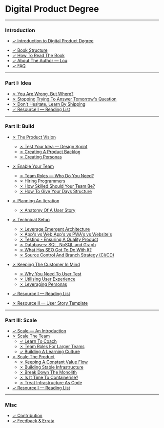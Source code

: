 
# Digital Product Degree

-----

### Introduction

* [ ✓ Introduction to Digital Product Degree ](README.md)
<!-- * [✓ Motivation](docs/1-intro/motivation.md) -->
* [✓ Book Structure](docs/1-intro/book_structure.md)
* [✓ How To Read The Book](docs/1-intro/how_to_read_this_book.md)
* [✓ About The Author — Lou ](docs/1-intro/about_the_author.md)
* [✓ FAQ](docs/1-intro/faq.md)

----

### Part I: Idea

  * [ ✗ You Are Wrong, But Where? ]()
  * [ ✗ Stopping Trying To Answer Tomorrow's Question ]()
  * [ ✗ Don't Hesitate, Learn By Shipping ]()
  * [ ✓ Resource I — Reading List](docs/2-idea/reading_list.md)

----

### Part II: Build

  * [ ✗ The Product Vision ]()
    * [ ✗ Test Your Idea — Design Sprint ]()
    * [ ✗ Creating A Product Backlog ]()
    * [ ✗ Creating Personas ]()

  * [ ✗ Enable Your Team ]()
    * [ ✗ Team Roles — Who Do You Need? ]()
    * [ ✗ Hiring Programmers ]()
    * [ ✗ How Skilled Should Your Team Be? ]()
    * [ ✗ How To Give Your Days Structure ]()

  * [ ✗ Planning An Iteration ]()
    * [ ✗ Anatomy Of A User Story ]()

  * [ ✗ Technical Setup ]()
    * [ ✗ Leverage Emergent Architecture ]()
    * [ ✗ App's vs Web App's vs PWA's vs Website's ]()
    * [ ✗ Testing - Ensuring A Quality Product ]()
    * [ ✗ Databases: SQL, NoSQL and Graph ]()
    * [ ✗ What Has SEO Got To Do With It? ]()
    * [ ✗ Source Control And Branch Strategy (CI/CD) ]()

  * [ ✗ Keeping The Customer In Mind ]()
    * [ ✗ Why You Need To User Test ]()
    * [ ✗ Utilising User Experience ]()
    * [ ✗ Leveraging Personas ]()

  * [ ✓ Resource I — Reading List](docs/3-build/reading_list.md)
  * [ ✗ Resource II — User Story Template]()

----

### Part III: Scale

  * [ ✓ Scale — An Introduction ](docs/5-scale/intro.md)
  * [ ✗ Scale The Team ]()
    * [ ✓ Learn To Coach ](docs/5-scale/coaching.md)
    * [ ✗ Team Roles For Larger Teams ]()
    * [ ✓ Building A Learning Culture ](docs/5-scale/learning_culture.md)
  * [ ✗ Scale The Product ]()
    * [ ✗ Keeping A Constant Value Flow ]()
    * [ ✗ Building Stable Infrastructure ]()
    * [ ✗ Break Down The Monolith ]()
    * [ ✗ Is It Time To Containerise? ]()
    * [ ✗ Treat Infrastructure As Code ]()
  * [ ✓ Resource I — Reading List](docs/5-scale/reading_list.md)

----

### Misc

  * [ ✓ Contribution](docs/1-intro/contribution.md)
  * [ ✓ Feedback & Errata](docs/6-misc/feedback_and_errata.md)